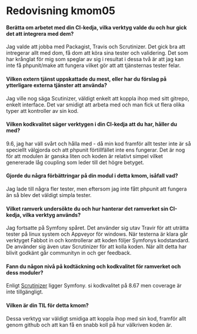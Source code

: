 ---
---
Redovisning kmom05
=========================

#### Berätta om arbetet med din CI-kedja, vilka verktyg valde du och hur gick det att integrera med dem?
Jag  valde att jobba med Packagist, Travis och Scrutinizer. Det gick bra att intregerar allt med dom, få dom att köra sina
tester och validering. Det som har krånglat för mig som speglar av sig i resultat i dessa två är att jag kan inte 
få phpunit/make att fungera vilket gör att att tjänsternas tester felar.

#### Vilken extern tjänst uppskattade du mest, eller har du förslag på ytterligare externa tjänster att använda?
Jag ville nog säga Scutinizer, väldigt enkelt att koppla ihop med sitt gitrepo, enkelt interface.
Det var smidigt att arbeta med och man fick ut flera olika typer att kontroller av sin kod.

#### Vilken kodkvalitet säger verktygen i din CI-kedja att du har, håller du med?
9.6, jag har väll svårt och hålla med - då min kod framför allt tester inte är så speciellt välgjorda och att 
phpunit förtillfället inte ens fungerar. 
Det är nog för att modulen är ganska liten och koden är relativt simpel vilket genererade låg coupling som leder till det högre betyget.

#### Gjorde du några förbättringar på din modul i detta kmom, isåfall vad?
Jag lade till några fler tester, men eftersom jag inte fått phpunit att fungera än så blev det väldigt simpla tester.

#### Vilket ramverk undersökte du och hur hanterar det ramverket sin CI-kedja, vilka verktyg används?
Jag fortsatte på Symfony spåret. Det använder sig utav Travir för att uträtta tester på linux system och Appveyor för windows.
När testerna är klara går verktyget Fabbot in och kontrollerar att koden följer Symfonys kodstandard.
De använder sig även utav Scrutinizer för att kolla koden.
När allt detta har blivit godkänt går communityn in och ger feedback.

#### Fann du någon nivå på kodtäckning och kodkvalitet för ramverket och dess moduler?
Enligt [Scrutinizer](https://scrutinizer-ci.com/g/symfony-si/symfony.si/) ligger Symfony. si kodkvalitet på  8.67 men coverage är inte tillgängligt.


#### Vilken är din TIL för detta kmom?
Dessa verktyg var väldigt smidiga att koppla ihop med sin kod, framför allt genom github och att kan få en snabb koll
på hur välkriven koden är.